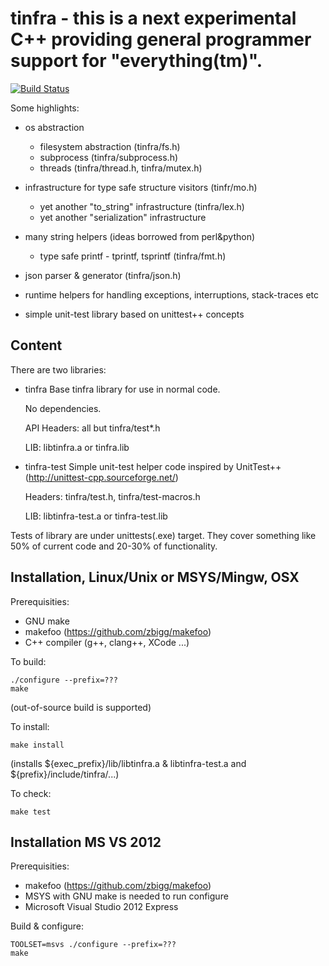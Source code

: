 tinfra - this is a next experimental C++ providing general programmer support for "everything(tm)".
===================

[![Build Status](https://travis-ci.org/zbigg/tinfra.png)](https://travis-ci.org/zbigg/tinfra)

Some highlights:

* os abstraction

  * filesystem abstraction (tinfra/fs.h)
  * subprocess (tinfra/subprocess.h)
  * threads (tinfra/thread.h, tinfra/mutex.h)

* infrastructure for type safe structure visitors (tinfr/mo.h)

  * yet another "to_string" infrastructure (tinfra/lex.h)
  * yet another "serialization" infrastructure

* many string helpers (ideas borrowed from perl&python)

  * type safe printf - tprintf, tsprintf (tinfra/fmt.h)

* json parser & generator (tinfra/json.h)
* runtime helpers for handling exceptions, interruptions, stack-traces etc
* simple unit-test library based on unittest++ concepts

Content
------------

There are two libraries:

* tinfra
    Base tinfra library for use in normal code.

    No dependencies.

    API Headers: all but tinfra/test*.h

    LIB: libtinfra.a or tinfra.lib 

* tinfra-test
    Simple unit-test helper code inspired by UnitTest++ (http://unittest-cpp.sourceforge.net/)

    Headers: tinfra/test.h, tinfra/test-macros.h

    LIB: libtinfra-test.a or tinfra-test.lib 

Tests of library are under unittests(.exe) target. They cover something like 50% of 
current code and 20-30% of functionality.

Installation, Linux/Unix or MSYS/Mingw, OSX
-------------------------------------------

Prerequisities:

* GNU make
* makefoo (https://github.com/zbigg/makefoo)
* C++ compiler (g++, clang++, XCode ...)

To build:

    ./configure --prefix=???
    make

(out-of-source build is supported)

To install:

    make install

(installs ${exec_prefix}/lib/libtinfra.a & libtinfra-test.a and ${prefix}/include/tinfra/...)

To check:

    make test

Installation MS VS 2012
--------------------------------

Prerequisities:

* makefoo (https://github.com/zbigg/makefoo)
* MSYS with GNU make is needed to run configure
* Microsoft Visual Studio 2012 Express

Build & configure:

    TOOLSET=msvs ./configure --prefix=???
    make

